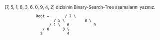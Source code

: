 [7, 5, 1, 8, 3, 6, 0, 9, 4, 2] dizisinin Binary-Search-Tree aşamalarını yazınız.

                  Root =       / 7 \
                          / 5 \         8 \
                        / 1 \   6           9
                     / 0      3 \
                    2           4 
